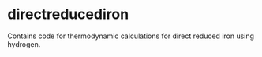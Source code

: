 # directreducediron
Contains code for thermodynamic calculations for direct reduced iron using hydrogen. 
